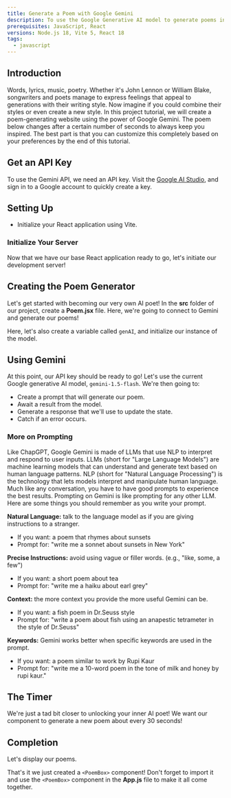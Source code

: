 ```yaml
---
title: Generate a Poem with Google Gemini
description: To use the Google Generative AI model to generate poems in different styles.
prerequisites: JavaScript, React
versions: Node.js 18, Vite 5, React 18
tags:
  - javascript
---
```


## Introduction

Words, lyrics, music, poetry. Whether it's John Lennon or William Blake, songwriters and poets manage to express feelings that appeal to generations with their writing style. Now imagine if you could combine their styles or even create a new style. In this project tutorial, we will create a poem-generating website using the power of Google Gemini. The poem below changes after a certain number of seconds to always keep you inspired. The best part is that you can customize this completely based on your preferences by the end of this tutorial.

<RoundedImage
  link="https://raw.githubusercontent.com/codedex-io/projects/main/projects/generate-a-poem-with-google-gemini/poem_ai_screen_result.png"
  description="generator demo"
/>
## Get an API Key 

To use the Gemini API, we need an API key. Visit the [Google AI Studio](https://aistudio.google.com/app/apikey), and sign in to a Google account to quickly create a key. 

## Setting Up 

- Initialize your React application using Vite. 

### Initialize Your Server

Now that we have our base React application ready to go, let's initiate our development server!

## Creating the Poem Generator

Let's get started with becoming our very own AI poet! In the **src** folder of our project, create a **Poem.jsx** file. Here, we're going to connect to Gemini and generate our poems!

Here, let's also create a variable called `genAI`, and initialize our instance of the model.

## Using Gemini

At this point, our API key should be ready to go! Let's use the current Google generative AI model, `gemini-1.5-flash`. We're then going to:

- Create a prompt that will generate our poem.
- Await a result from the model.
- Generate a response that we'll use to update the state.
- Catch if an error occurs.

### More on Prompting

Like ChapGPT, Google Gemini is made of LLMs that use NLP to interpret and respond to user inputs. LLMs (short for "Large Language Models") are machine learning models that can understand and generate text based on human language patterns. NLP (short for "Natural Language Processing") is the technology that lets models interpret and manipulate human language. Much like any conversation, you have to have good prompts to experience the best results.
Prompting on Gemini is like prompting for any other LLM. Here are some things you should remember as you write your prompt.

 **Natural Language:** talk to the language model as if you are giving instructions to a stranger.

- If you want: a poem that rhymes about sunsets
- Prompt for: "write me a sonnet about sunsets in New York"

**Precise Instructions:** avoid using vague or filler words. (e.g., "like, some, a few")

- If you want: a short poem about tea
- Prompt for: "write me a haiku about earl grey"

 **Context:** the more context you provide the more useful Gemini can be.

- If you want: a fish poem in Dr.Seuss style
- Prompt for: "write a poem about fish using an anapestic tetrameter in the style of Dr.Seuss"

 **Keywords:** Gemini works better when specific keywords are used in the prompt.

- If you want: a poem similar to work by Rupi Kaur
- Prompt for: "write me a 10-word poem in the tone of milk and honey by rupi kaur."

## The Timer

We're just a tad bit closer to unlocking your inner AI poet! We want our component to generate a new poem about every 30 seconds!

## Completion

Let's display our poems.

That's it we just created a `<PoemBox>` component! Don't forget to import it and use the `<PoemBox>` component in the **App.js** file to make it all come together.
